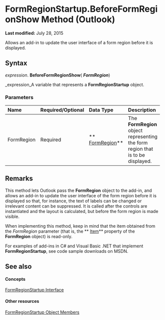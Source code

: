 
# FormRegionStartup.BeforeFormRegionShow Method (Outlook)

 **Last modified:** July 28, 2015

Allows an add-in to update the user interface of a form region before it is displayed. 

## Syntax

 _expression_. **BeforeFormRegionShow**( **_FormRegion_**)

 _expression_A variable that represents a  **FormRegionStartup** object.


### Parameters



|**Name**|**Required/Optional**|**Data Type**|**Description**|
|:-----|:-----|:-----|:-----|
|FormRegion|Required| ** [FormRegion](3a0b83eb-4076-9cb3-86a9-68f9e44df89f.md)**|The  **FormRegion** object representing the form region that is to be displayed.|

## Remarks

This method lets Outlook pass the  **FormRegion** object to the add-in, and allows an add-in to update the user interface of the form region before it is displayed so that, for instance, the text of labels can be changed or irrelevant content can be suppressed. It is called after the controls are instantiated and the layout is calculated, but before the form region is made visible.

When implementing this method, keep in mind that the item obtained from the  _FormRegion_ parameter (that is, the ** [Item](911431ed-c134-f81d-e5b4-54892ca80e5d.md)** property of the **FormRegion** object) is read-only.

For examples of add-ins in C# and Visual Basic .NET that implement  **FormRegionStartup**, see code sample downloads on MSDN.


## See also


#### Concepts


 [FormRegionStartup Interface](948ea6b7-2962-57e7-618d-fa0977b65651.md)
#### Other resources


 [FormRegionStartup Object Members](c45b60b8-5d7e-d84b-a60e-ffcb54c25569.md)
